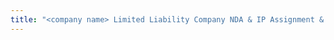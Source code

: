 ```yaml
---
title: "<company name> Limited Liability Company NDA & IP Assignment & Operating Agreement "
---
```

